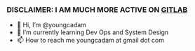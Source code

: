 ### DISCLAIMER: I AM MUCH MORE ACTIVE ON [GITLAB](https://gitlab.com/youngcadam)

- 👋 Hi, I’m @youngcadam
- 🌱 I’m currently learning Dev Ops and System Design
- 📫 How to reach me youngcadam at gmail dot com


<!---
youngcadam/youngcadam is a ✨ special ✨ repository because its `README.md` (this file) appears on your GitHub profile.
You can click the Preview link to take a look at your changes.
--->
